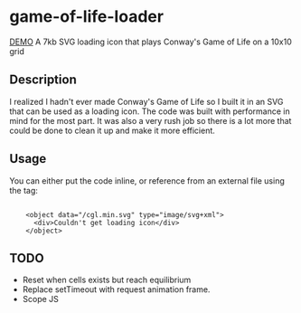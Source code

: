 # game-of-life-loader
[DEMO](https://vivianeasley.github.io/game-of-life-loader/cgl.svg)
A 7kb SVG loading icon that plays Conway's Game of Life on a 10x10 grid

## Description
I realized I hadn't ever made Conway's Game of Life so I built it in an SVG that can be used as a loading icon. The code was built with performance in mind for the most part. It was also a very rush job so there is a lot more that could be done to clean it up and make it more efficient.

## Usage
You can either put the code inline, or reference from an external file using the <object> tag:
<pre><code> 
    &lt;object data="/cgl.min.svg" type="image/svg+xml"&gt;
      &lt;div&gt;Couldn't get loading icon&lt;/div&gt;
    &lt;/object&gt;
</code></pre>

## TODO
- Reset when cells exists but reach equilibrium 
- Replace setTimeout with request animation frame. 
- Scope JS
